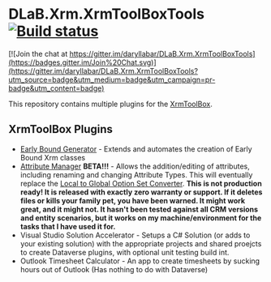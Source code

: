 # DLaB.Xrm.XrmToolBoxTools [![Build status](https://ci.appveyor.com/api/projects/status/jj45w1o1wguy3ty0?svg=true)](https://ci.appveyor.com/project/daryllabar/dlab-xrm-xrmtoolboxtools)

[![Join the chat at https://gitter.im/daryllabar/DLaB.Xrm.XrmToolBoxTools](https://badges.gitter.im/Join%20Chat.svg)](https://gitter.im/daryllabar/DLaB.Xrm.XrmToolBoxTools?utm_source=badge&utm_medium=badge&utm_campaign=pr-badge&utm_content=badge)

This repository contains multiple plugins for the [XrmToolBox](https://www.XrmToolBox.com).  

## XrmToolBox Plugins
* [Early Bound Generator](https://github.com/daryllabar/DLaB.Xrm.XrmToolBoxTools/wiki/Early-Bound-Generator) - Extends and automates the creation of Early Bound Xrm classes
* [Attribute Manager](https://github.com/daryllabar/DLaB.Xrm.XrmToolBoxTools/wiki/Attribute-Manager) **BETA!!!** - Allows the addition/editing of attributes, including renaming and changing Attribute Types.  This will eventually replace the [Local to Global Option Set Converter](https://xrmoptionsetconverter.codeplex.com/).  **This is not production ready!  It is released with exactly zero warranty or support. If it deletes files or kills your family pet, you have been warned. It might work great, and it might not. It hasn't been tested against all CRM versions and entity scenarios, but it works on my machine/environment for the tasks that I have used it for.**
* Visual Studio Solution Accelerator - Setups a C# Solution (or adds to your existing solution) with the appropriate projects and shared proejcts to create Dataverse plugins, with optional unit testing build int.
* Outlook Timesheet Calculator - An app to create timesheets by sucking hours out of Outlook (Has nothing to do with Dataverse)

